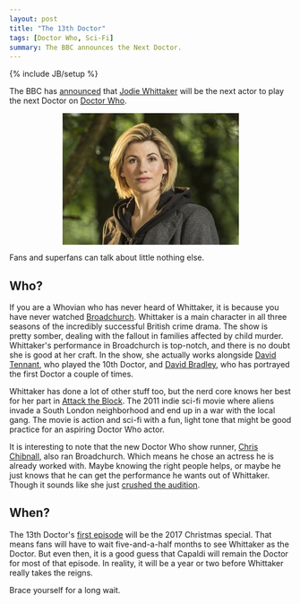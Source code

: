 ```yaml
---
layout: post
title: "The 13th Doctor"
tags: [Doctor Who, Sci-Fi]
summary: The BBC announces the Next Doctor.
---
```

{% include JB/setup %}

The BBC has [announced](https://www.youtube.com/watch?v=q1IczjLYCIM) that [Jodie Whittaker](http://www.imdb.com/name/nm2092886/) will be the next actor to play the next Doctor on [Doctor Who](http://antineutrino.net/tags.html#Doctor%20Who-ref).

<img alt="Jodie Whittaker via BBC" src="/assets/images/whittaker.png" style="display: block;margin: 0 auto;"/>

Fans and superfans can talk about little nothing else.


## Who?

If you are a Whovian who has never heard of Whittaker, it is because you have never watched [Broadchurch](http://www.imdb.com/title/tt2249364/). Whittaker is a main character in all three seasons of the incredibly successful British crime drama. The show is pretty somber, dealing with the fallout in families affected by child murder. Whittaker's performance in Broadchurch is top-notch, and there is no doubt she is good at her craft. In the show, she actually works alongside [David Tennant](https://en.wikipedia.org/wiki/David_Tennant), who played the 10th Doctor, and [David Bradley](http://www.imdb.com/name/nm0103195/?ref_=ttfc_fc_cl_t38), who has portrayed the first Doctor a couple of times.

Whittaker has done a lot of other stuff too, but the nerd core knows her best for her part in [Attack the Block](http://www.imdb.com/title/tt1478964/). The 2011 indie sci-fi movie where aliens invade a South London neighborhood and end up in a war with the local gang. The movie is action and sci-fi with a fun, light tone that might be good practice for an aspiring Doctor Who actor.

It is interesting to note that the new Doctor Who show runner, [Chris Chibnall](https://en.wikipedia.org/wiki/Chris_Chibnall), also ran Broadchurch. Which means he chose an actress he is already worked with. Maybe knowing the right people helps, or maybe he just knows that he can get the performance he wants out of Whittaker. Though it sounds like she just [crushed the audition](https://www.theguardian.com/tv-and-radio/2017/jul/16/doctor-who-jodie-whittaker-announced-13th-doctor).


## When?

The 13th Doctor's [first episode](http://www.imdb.com/title/tt6968542/) will be the 2017 Christmas special. That means fans will have to wait five-and-a-half months to see Whittaker as the Doctor. But even then, it is a good guess that Capaldi will remain the Doctor for most of that episode. In reality, it will be a year or two before Whittaker really takes the reigns.

Brace yourself for a long wait.
